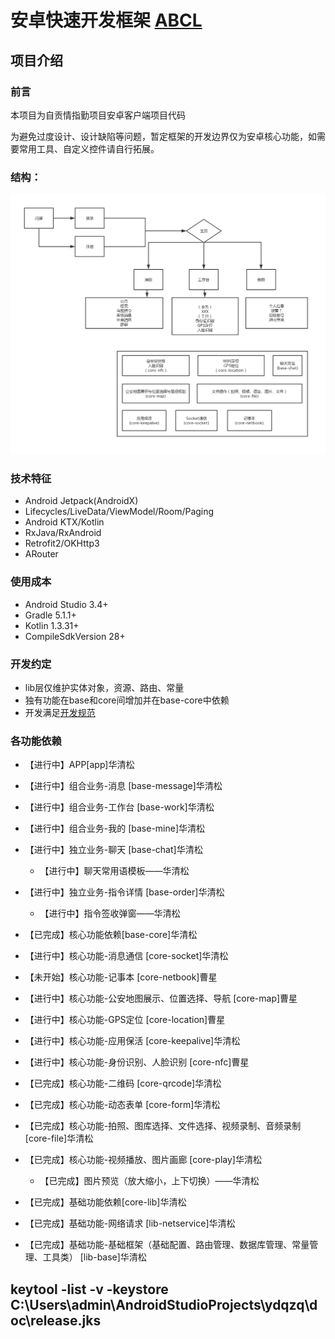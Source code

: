 # 安卓快速开发框架 [ABCL](https://github.com/hslooooooool/abcl)

## 项目介绍

### 前言
本项目为自贡情指勤项目安卓客户端项目代码

为避免过度设计、设计缺陷等问题，暂定框架的开发边界仅为安卓核心功能，如需要常用工具、自定义控件请自行拓展。

### 结构：

![结构图](doc/app-packge.png)

### 技术特征

- Android Jetpack(AndroidX)
- Lifecycles/LiveData/ViewModel/Room/Paging
- Android KTX/Kotlin
- RxJava/RxAndroid
- Retrofit2/OKHttp3
- ARouter

### 使用成本

- Android Studio 3.4+
- Gradle 5.1.1+
- Kotlin 1.3.31+
- CompileSdkVersion 28+

### 开发约定

- lib层仅维护实体对象，资源、路由、常量
- 独有功能在base和core间增加并在base-core中依赖
- 开发满足[开发规范](https://github.com/hslooooooool/dev-doc/)

### 各功能依赖

- 【进行中】APP[app]华清松

- 【进行中】组合业务-消息 [base-message]华清松
- 【进行中】组合业务-工作台 [base-work]华清松
- 【进行中】组合业务-我的 [base-mine]华清松
- 【进行中】独立业务-聊天 [base-chat]华清松
    - 【进行中】聊天常用语模板——华清松
- 【进行中】独立业务-指令详情 [base-order]华清松
    - 【进行中】指令签收弹窗——华清松
    
- 【已完成】核心功能依赖[base-core]华清松

- 【进行中】核心功能-消息通信 [core-socket]华清松
- 【未开始】核心功能-记事本 [core-netbook]曹星
- 【进行中】核心功能-公安地图展示、位置选择、导航 [core-map]曹星
- 【进行中】核心功能-GPS定位 [core-location]曹星
- 【进行中】核心功能-应用保活 [core-keepalive]华清松
- 【进行中】核心功能-身份识别、人脸识别 [core-nfc]曹星
- 【已完成】核心功能-二维码 [core-qrcode]华清松
- 【已完成】核心功能-动态表单 [core-form]华清松
- 【已完成】核心功能-拍照、图库选择、文件选择、视频录制、音频录制 [core-file]华清松
- 【已完成】核心功能-视频播放、图片画廊 [core-play]华清松
    - 【已完成】图片预览（放大缩小，上下切换）——华清松

- 【已完成】基础功能依赖[core-lib]华清松

- 【已完成】基础功能-网络请求 [lib-netservice]华清松
- 【已完成】基础功能-基础框架（基础配置、路由管理、数据库管理、常量管理、工具类） [lib-base]华清松

## keytool -list -v -keystore C:\Users\admin\AndroidStudioProjects\ydqzq\doc\release.jks